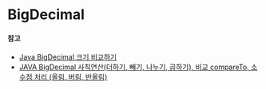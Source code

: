 # BigDecimal



#### 참고

- [Java BigDecimal 크기 비교하기](https://developer-youngjun.tistory.com/16)
- [JAVA BigDecimal 사칙연산(더하기, 빼기, 나누기, 곱하기), 비교 compareTo, 소수점 처리 (올림, 버림, 반올림)](https://cofs.tistory.com/339)